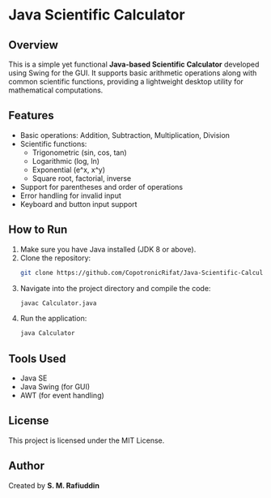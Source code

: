 # Java Scientific Calculator

## Overview

This is a simple yet functional **Java-based Scientific Calculator** developed using Swing for the GUI. It supports basic arithmetic operations along with common scientific functions, providing a lightweight desktop utility for mathematical computations.

## Features

- Basic operations: Addition, Subtraction, Multiplication, Division
- Scientific functions:
  - Trigonometric (sin, cos, tan)
  - Logarithmic (log, ln)
  - Exponential (e^x, x^y)
  - Square root, factorial, inverse
- Support for parentheses and order of operations
- Error handling for invalid input
- Keyboard and button input support

## How to Run

1. Make sure you have Java installed (JDK 8 or above).
2. Clone the repository:
   ```bash
   git clone https://github.com/CopotronicRifat/Java-Scientific-Calculator.git
   ```
3. Navigate into the project directory and compile the code:
   ```bash
   javac Calculator.java
   ```
4. Run the application:
   ```bash
   java Calculator
   ```



## Tools Used

- Java SE
- Java Swing (for GUI)
- AWT (for event handling)

## License

This project is licensed under the MIT License.

## Author

Created by **S. M. Rafiuddin**
